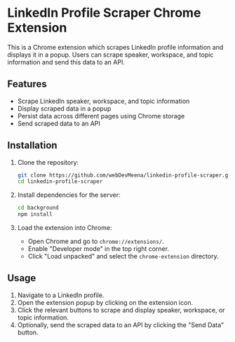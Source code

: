 # LinkedIn Profile Scraper Chrome Extension

This is a  Chrome extension which scrapes LinkedIn profile information and displays it in a popup. Users can scrape speaker, workspace, and topic information and send this data to an API.

## Features

- Scrape LinkedIn speaker, workspace, and topic information
- Display scraped data in a popup
- Persist data across different pages using Chrome storage
- Send scraped data to an API

## Installation

1. Clone the repository:
    ```sh
    git clone https://github.com/webDevMeena/linkedin-profile-scraper.git
    cd linkedin-profile-scraper
    ```

2. Install dependencies for the server:
    ```sh
    cd background
    npm install
    ```

3. Load the extension into Chrome:
    - Open Chrome and go to `chrome://extensions/`.
    - Enable "Developer mode" in the top right corner.
    - Click "Load unpacked" and select the `chrome-extension` directory.

## Usage

1. Navigate to a LinkedIn profile.
2. Open the extension popup by clicking on the extension icon.
3. Click the relevant buttons to scrape and display speaker, workspace, or topic information.
4. Optionally, send the scraped data to an API by clicking the "Send Data" button.



